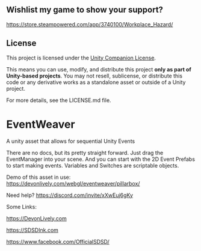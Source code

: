 ## Wishlist my game to show your support?
https://store.steampowered.com/app/3740100/Workplace_Hazard/

## License

This project is licensed under the [Unity Companion License](https://unity.com/legal/licenses/unity-companion-license).

This means you can use, modify, and distribute this project **only as part of Unity-based projects**. You may not resell, sublicense, or distribute this code or any derivative works as a standalone asset or outside of a Unity project.

For more details, see the LICENSE.md file.

# EventWeaver
A unity asset that allows for sequential Unity Events

There are no docs, but its pretty straight forward.
Just drag the EventManager into your scene. And you can start with the 2D Event Prefabs to start making events.
Variables and Switches are scriptable objects.

Demo of this asset in use:
https://devonlively.com/webgl/eventweaver/pillarbox/

Need help?
https://discord.com/invite/xXwEuj6gKy


Some Links:

https://DevonLively.com

https://SDSDInk.com

https://www.facebook.com/OfficialSDSD/
